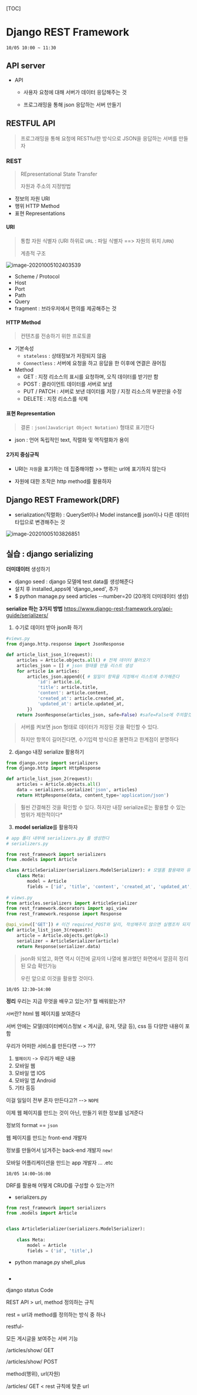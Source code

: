 [TOC]

# Django REST Framework



`10/05 10:00 ~ 11:30`

## API server

- API
  - 사용자 요청에 대해 서버가 데이터 응답해주는 것
  
  - 프로그래밍을 통해 json 응답하는 서버 만들기
  
    

## RESTFUL API

>  프로그래밍을 통해 요청에 RESTful한 방식으로 JSON을 응답하는 서버를 만들자



### REST

>  REpresentational State Transfer
>
> 자원과 주소의 지정방법

- 정보의 자원 URI 
- 행위 HTTP Method 
- 표현 Representations



#### URI 

> 통합 자원 식별자 (URI 하위로 `URL` : 파일 식별자 ==> 자원의 위치 /`URN`)
>
> 계층적 구조



![image-20201005102403539](C:\Users\qbw00\AppData\Roaming\Typora\typora-user-images\image-20201005102403539.png)

- Scheme / Protocol
- Host
- Port
- Path
- Query
- fragment : 브라우저에서 편의를 제공해주는 것



#### HTTP Method  

> 컨텐츠를 전송하기 위한 프로토콜

- 기본속성
  - `stateless` : 상태정보가 저장되지 않음
  - `Connectless` : 서버에 요청을 하고 응답을 한 이후에 연결은 끊어짐
- Method
  - GET : 지정 리소스의 표시를 요청하며, 오직 데이터를 받기만 함
  - POST : 클라이언트 데이터를 서버로 보냄
  - PUT / PATCH : 서버로 보낸 데이터를 저장 / 지정 리소스의 부분만을 수정
  - DELETE : 지정 리소스를 삭제



#### 표현 Representation

> 결론 : `json(JavaScript Object Notation)` 형태로 표기한다

- json : 언어 독립적인 text, 직렬화 및 역직렬화가 용이



#### 2가지 중심규칙

- URI는 `자원`을 표기하는 데 집중해야함 >> 행위는 url에 표기하지 않는다

- 자원에 대한 조작은 http method를 활용하자



## Django REST Framework(DRF)

- serialization(직렬화) : QuerySet이나 Model instance를 json이나 다른 데이터 타입으로 변경해주는 것

![image-20201005103826851](C:\Users\qbw00\AppData\Roaming\Typora\typora-user-images\image-20201005103826851.png)



## 실습 : django serializing



**더미데이터** 생성하기

- django seed : django 모델에 test data를 생성해준다
- 설치 후 installed_apps에 'django_seed', 추가
- $ python manage.py seed articles --number=20 (20개의 더미데이터 생성)



**serialize 하는 3가지 방법** https://www.django-rest-framework.org/api-guide/serializers/

1. 수기로 데이터 받아 json화 하기

```python
#views.py
from django.http.response import JsonResponse

def article_list_json_1(request):
    articles = Article.objects.all() # 전체 데이터 불러오기
    articles_json = [] # json 형태를 만들 리스트 생성
    for article in articles:
        articles_json.append({ # 일일이 항목을 지정해서 리스트에 추가해준다
            'id': article.id,
            'title': article.title,
            'content': article.content,
            'created_at': article.created_at,
            'updated_at': article.updated_at,
        })
    return JsonResponse(articles_json, safe=False) #safe=False에 주의할것 없으면 Error
```

> 서버를 켜보면 json 형태로 데이터가 저장된 것을 확인할 수 있다.
>
> 하지만 항목이 길어진다면, 수기입력 방식으론 불편하고 한계점이 분명하다



2. django 내장 serialize 활용하기

```python
from django.core import serializers
from django.http import HttpResponse

def article_list_json_2(request):
    articles = Article.objects.all()
    data = serializers.serialize('json', articles)
    return HttpResponse(data, content_type='application/json')
```

> 훨씬 간결해진 것을 확인할 수 있다. 하지만 내장 serialize로는 활용할 수 있는 범위가 제한적이다*



3. **model serialize**를 활용하자

```python
# app 폴더 내부에 serializers.py 를 생성한다
# serializers.py

from rest_framework import serializers
from .models import Article

class ArticleSerializer(serializers.ModelSerializer): # 모델폼 활용때와 유사하다
    class Meta:
        model = Article
        fields = ['id', 'title', 'content', 'created_at', 'updated_at',]
        
# views.py
from articles.serializers import ArticleSerializer
from rest_framework.decorators import api_view
from rest_framework.response import Response

@api_view(['GET']) # 이건 required_POST와 달리, 작성해주지 않으면 실행조차 되지 않는다
def article_list_json_3(request):
    article = Article.objects.get(pk=1)
    serializer = ArticleSerializer(article)
    return Response(serializer.data)
```

> json화 되었고, 화면 역시 이전에 글자의 나열에 불과했던 화면에서 깔끔히 정리된 모습 확인가능
>
> 우린 앞으로 이것을 활용할 것이다.



`10/05 12:30~14:00`

**정리** 우리는 지금 무엇을 배우고 있는가? 뭘 배워왔는가?



`서버`란? html 웹 페이지를 보여준다

서버 안에는 모델(데이터베이스정보 < 게시글, 유저, 댓글 등), css 등 다양한 내용이 포함



우리가 어떠한 서비스를 만든다면 --> ???

1. `웹페이지` -> 우리가 배운 내용
2. 모바일 웹
3. 모바일 앱 IOS
4. 모바일 앱 Android
5. 기타 등등



이걸 일일이 전부 혼자 만든다고?!  --> `NOPE`

이제 웹 페이지를 만드는 것이 아닌, 만들기 위한 정보를 넘겨준다

정보의 format == `json` 



웹 페이지를 만드는 front-end 개발자

정보를 만들어서 넘겨주는 back-end 개발자 `new!`

모바일 어플리케이션을 만드는 app 개발자 ... .etc



`10/05 14:00~16:00`

DRF를 활용해 어떻게 CRUD를 구성할 수 있는가?!



- serializers.py

```python
from rest_framework import serializers
from .models import Article


class ArticleSerializer(serializers.ModelSerializer):
  
    class Meta:
        model = Article
        fields = ('id', 'title',)
```



- python manage.py shell_plus



```python

```



- 



django status Code







REST API > url, method 정의하는 규칙

rest = url과 method를 정의하는 방식 중 하나

restful-

모든 게시글을 보여주는 서버 기능

/articles/show/ GET

/articles/show/ POST

method(행위), url(자원)

/articles/ GET < rest 규칙에 맞춘 url

